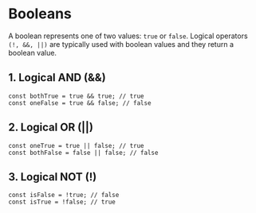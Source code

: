 # Booleans
A boolean represents one of two values: `true` or `false`. Logical operators `(!, &&, ||)` are typically used with boolean values and they return a boolean value.

## 1. Logical AND (&&)
```
const bothTrue = true && true; // true
const oneFalse = true && false; // false
```
## 2. Logical OR (||)
```
const oneTrue = true || false; // true
const bothFalse = false || false; // false
```
## 3. Logical NOT (!)
```
const isFalse = !true; // false
const isTrue = !false; // true

```
